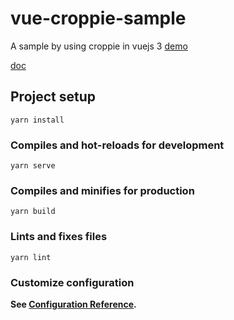 # vue-croppie-sample

A sample by using croppie in vuejs 3
[demo](https://kos0616.github.io/vue-croppie-sample/)

[doc](https://foliotek.github.io/Croppie/)

## Project setup

```
yarn install
```

### Compiles and hot-reloads for development

```
yarn serve
```

### Compiles and minifies for production

```
yarn build
```

### Lints and fixes files

```
yarn lint
```

### Customize configuration

**See [Configuration Reference](https://cli.vuejs.org/config/).**
